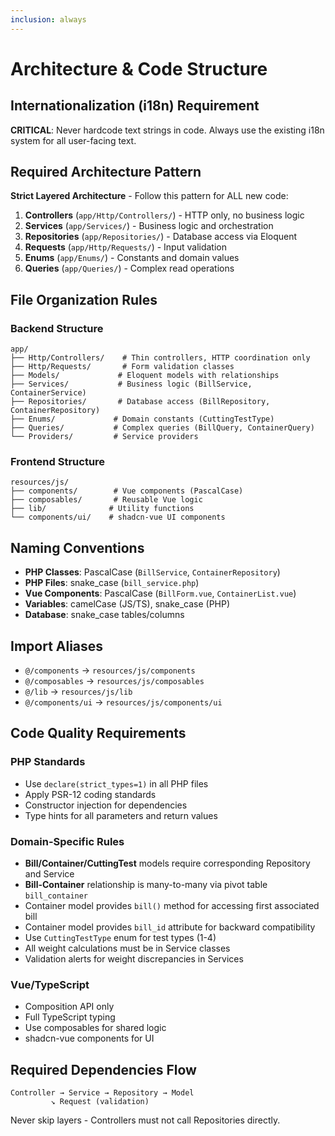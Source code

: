 ```yaml
---
inclusion: always
---
```


# Architecture & Code Structure

## Internationalization (i18n) Requirement
**CRITICAL**: Never hardcode text strings in code. Always use the existing i18n system for all user-facing text.

## Required Architecture Pattern

**Strict Layered Architecture** - Follow this pattern for ALL new code:

1. **Controllers** (`app/Http/Controllers/`) - HTTP only, no business logic
2. **Services** (`app/Services/`) - Business logic and orchestration
3. **Repositories** (`app/Repositories/`) - Database access via Eloquent
4. **Requests** (`app/Http/Requests/`) - Input validation
5. **Enums** (`app/Enums/`) - Constants and domain values
6. **Queries** (`app/Queries/`) - Complex read operations

## File Organization Rules

### Backend Structure
```
app/
├── Http/Controllers/    # Thin controllers, HTTP coordination only
├── Http/Requests/       # Form validation classes
├── Models/             # Eloquent models with relationships
├── Services/           # Business logic (BillService, ContainerService)
├── Repositories/       # Database access (BillRepository, ContainerRepository)
├── Enums/             # Domain constants (CuttingTestType)
├── Queries/           # Complex queries (BillQuery, ContainerQuery)
└── Providers/         # Service providers
```

### Frontend Structure
```
resources/js/
├── components/        # Vue components (PascalCase)
├── composables/       # Reusable Vue logic
├── lib/              # Utility functions
└── components/ui/    # shadcn-vue UI components
```

## Naming Conventions

- **PHP Classes**: PascalCase (`BillService`, `ContainerRepository`)
- **PHP Files**: snake_case (`bill_service.php`)
- **Vue Components**: PascalCase (`BillForm.vue`, `ContainerList.vue`)
- **Variables**: camelCase (JS/TS), snake_case (PHP)
- **Database**: snake_case tables/columns

## Import Aliases
- `@/components` → `resources/js/components`
- `@/composables` → `resources/js/composables`
- `@/lib` → `resources/js/lib`
- `@/components/ui` → `resources/js/components/ui`

## Code Quality Requirements

### PHP Standards
- Use `declare(strict_types=1)` in all PHP files
- Apply PSR-12 coding standards
- Constructor injection for dependencies
- Type hints for all parameters and return values

### Domain-Specific Rules
- **Bill/Container/CuttingTest** models require corresponding Repository and Service
- **Bill-Container** relationship is many-to-many via pivot table `bill_container`
- Container model provides `bill()` method for accessing first associated bill
- Container model provides `bill_id` attribute for backward compatibility
- Use `CuttingTestType` enum for test types (1-4)
- All weight calculations must be in Service classes
- Validation alerts for weight discrepancies in Services

### Vue/TypeScript
- Composition API only
- Full TypeScript typing
- Use composables for shared logic
- shadcn-vue components for UI

## Required Dependencies Flow
```
Controller → Service → Repository → Model
         ↘ Request (validation)
```

Never skip layers - Controllers must not call Repositories directly.
